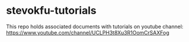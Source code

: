 # stevokfu-tutorials
This repo holds associated documents with tutorials on youtube channel: https://www.youtube.com/channel/UCLPH3t8Xu3R1OomCrSAXFog
